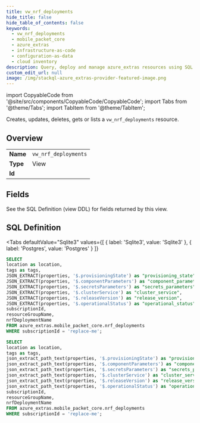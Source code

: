 ```yaml
--- 
title: vw_nrf_deployments
hide_title: false
hide_table_of_contents: false
keywords:
  - vw_nrf_deployments
  - mobile_packet_core
  - azure_extras
  - infrastructure-as-code
  - configuration-as-data
  - cloud inventory
description: Query, deploy and manage azure_extras resources using SQL
custom_edit_url: null
image: /img/stackql-azure_extras-provider-featured-image.png
---
```


import CopyableCode from '@site/src/components/CopyableCode/CopyableCode';
import Tabs from '@theme/Tabs';
import TabItem from '@theme/TabItem';

Creates, updates, deletes, gets or lists a <code>vw_nrf_deployments</code> resource.

## Overview
<table><tbody>
<tr><td><b>Name</b></td><td><code>vw_nrf_deployments</code></td></tr>
<tr><td><b>Type</b></td><td>View</td></tr>
<tr><td><b>Id</b></td><td><CopyableCode code="azure_extras.mobile_packet_core.vw_nrf_deployments" /></td></tr>
</tbody></table>

## Fields

See the SQL Definition (view DDL) for fields returned by this view.

## SQL Definition

<Tabs
defaultValue="Sqlite3"
values={[
{ label: 'Sqlite3', value: 'Sqlite3' },
{ label: 'Postgres', value: 'Postgres' }
]}
>
<TabItem value="Sqlite3">

```sql
SELECT
location as location,
tags as tags,
JSON_EXTRACT(properties, '$.provisioningState') as "provisioning_state",
JSON_EXTRACT(properties, '$.componentParameters') as "component_parameters",
JSON_EXTRACT(properties, '$.secretsParameters') as "secrets_parameters",
JSON_EXTRACT(properties, '$.clusterService') as "cluster_service",
JSON_EXTRACT(properties, '$.releaseVersion') as "release_version",
JSON_EXTRACT(properties, '$.operationalStatus') as "operational_status",
subscriptionId,
resourceGroupName,
nrfDeploymentName
FROM azure_extras.mobile_packet_core.nrf_deployments
WHERE subscriptionId = 'replace-me';
```

</TabItem>
<TabItem value="Postgres">

```sql
SELECT
location as location,
tags as tags,
json_extract_path_text(properties, '$.provisioningState') as "provisioning_state",
json_extract_path_text(properties, '$.componentParameters') as "component_parameters",
json_extract_path_text(properties, '$.secretsParameters') as "secrets_parameters",
json_extract_path_text(properties, '$.clusterService') as "cluster_service",
json_extract_path_text(properties, '$.releaseVersion') as "release_version",
json_extract_path_text(properties, '$.operationalStatus') as "operational_status",
subscriptionId,
resourceGroupName,
nrfDeploymentName
FROM azure_extras.mobile_packet_core.nrf_deployments
WHERE subscriptionId = 'replace-me';
```

</TabItem>
</Tabs>
